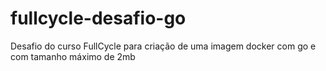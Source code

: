 # fullcycle-desafio-go
Desafio do curso FullCycle para criação de uma imagem docker com go e com tamanho máximo de 2mb
